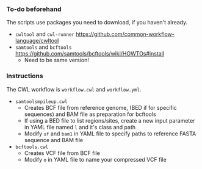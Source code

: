 ### To-do beforehand ###

The scripts use packages you need to download, if you haven't already.
- `cwltool` and `cwl-runner` https://github.com/common-workflow-language/cwltool
- `samtools` and `bcftools` https://github.com/samtools/bcftools/wiki/HOWTOs#install
  - Need to be same version!

### Instructions ###
The CWL workflow is `workflow.cwl` and `workflow.yml`. 
 - `samtoolsmpileup.cwl`
   - Creates BCF file from reference genome, (BED if for specific sequences) and BAM file as preparation for bcftools
   - If using a BED file to list regions/sites, create a new input parameter in YAML file named `l` and it's class and path
   - Modify `uf` and `bam1` in YAML file to specify paths to reference FASTA sequence and BAM file
 - `bcftools.cwl`
   - Creates VCF file from BCF file 
   - Modify `o` in YAML file to name your compressed VCF file
